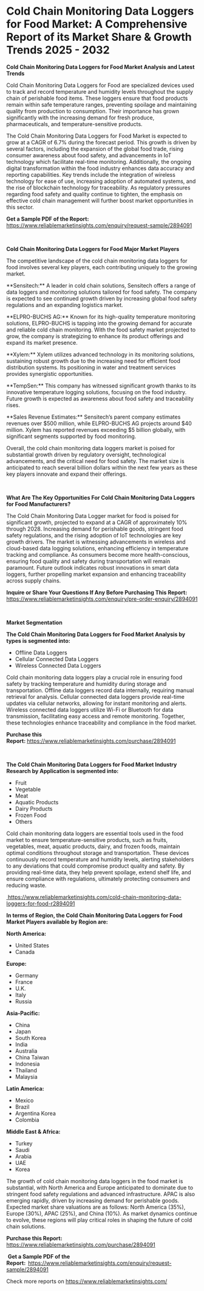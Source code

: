 <p><h1>Cold Chain Monitoring Data Loggers for Food Market: A Comprehensive Report of its Market Share & Growth Trends 2025 - 2032</h1></p><p><strong>Cold Chain Monitoring Data Loggers for Food Market Analysis and Latest Trends</strong></p>
<p><p>Cold Chain Monitoring Data Loggers for Food are specialized devices used to track and record temperature and humidity levels throughout the supply chain of perishable food items. These loggers ensure that food products remain within safe temperature ranges, preventing spoilage and maintaining quality from production to consumption. Their importance has grown significantly with the increasing demand for fresh produce, pharmaceuticals, and temperature-sensitive products.</p><p>The Cold Chain Monitoring Data Loggers for Food Market is expected to grow at a CAGR of 6.7% during the forecast period. This growth is driven by several factors, including the expansion of the global food trade, rising consumer awareness about food safety, and advancements in IoT technology which facilitate real-time monitoring. Additionally, the ongoing digital transformation within the food industry enhances data accuracy and reporting capabilities. Key trends include the integration of wireless technology for ease of use, increasing adoption of automated systems, and the rise of blockchain technology for traceability. As regulatory pressures regarding food safety and quality continue to tighten, the emphasis on effective cold chain management will further boost market opportunities in this sector.</p></p>
<p><strong>Get a Sample PDF of the Report:&nbsp;</strong> <a href="https://www.reliablemarketinsights.com/enquiry/request-sample/2894091?utm_campaign=2214&utm_medium=2&utm_source=Github&utm_content=ia&utm_term=15032025&utm_id=cold-chain-monitoring-data-loggers-for-food">https://www.reliablemarketinsights.com/enquiry/request-sample/2894091</a></p>
<p>&nbsp;</p>
<p><strong>Cold Chain Monitoring Data Loggers for Food Major Market Players</strong></p>
<p><p>The competitive landscape of the cold chain monitoring data loggers for food involves several key players, each contributing uniquely to the growing market. </p><p>**Sensitech:** A leader in cold chain solutions, Sensitech offers a range of data loggers and monitoring solutions tailored for food safety. The company is expected to see continued growth driven by increasing global food safety regulations and an expanding logistics market. </p><p>**ELPRO-BUCHS AG:** Known for its high-quality temperature monitoring solutions, ELPRO-BUCHS is tapping into the growing demand for accurate and reliable cold chain monitoring. With the food safety market projected to grow, the company is strategizing to enhance its product offerings and expand its market presence.</p><p>**Xylem:** Xylem utilizes advanced technology in its monitoring solutions, sustaining robust growth due to the increasing need for efficient food distribution systems. Its positioning in water and treatment services provides synergistic opportunities.</p><p>**TempSen:** This company has witnessed significant growth thanks to its innovative temperature logging solutions, focusing on the food industry. Future growth is expected as awareness about food safety and traceability rises.</p><p>**Sales Revenue Estimates:** Sensitech’s parent company estimates revenues over $500 million, while ELPRO-BUCHS AG projects around $40 million. Xylem has reported revenues exceeding $5 billion globally, with significant segments supported by food monitoring.</p><p>Overall, the cold chain monitoring data loggers market is poised for substantial growth driven by regulatory oversight, technological advancements, and the critical need for food safety. The market size is anticipated to reach several billion dollars within the next few years as these key players innovate and expand their offerings.</p></p>
<p>&nbsp;</p>
<p><strong>What Are The Key Opportunities For Cold Chain Monitoring Data Loggers for Food Manufacturers?</strong></p>
<p><p>The Cold Chain Monitoring Data Logger market for food is poised for significant growth, projected to expand at a CAGR of approximately 10% through 2028. Increasing demand for perishable goods, stringent food safety regulations, and the rising adoption of IoT technologies are key growth drivers. The market is witnessing advancements in wireless and cloud-based data logging solutions, enhancing efficiency in temperature tracking and compliance. As consumers become more health-conscious, ensuring food quality and safety during transportation will remain paramount. Future outlook indicates robust innovations in smart data loggers, further propelling market expansion and enhancing traceability across supply chains.</p></p>
<p><strong>Inquire or Share Your Questions If Any Before Purchasing This Report:</strong> <a href="https://www.reliablemarketinsights.com/enquiry/pre-order-enquiry/2894091?utm_campaign=2214&utm_medium=2&utm_source=Github&utm_content=ia&utm_term=15032025&utm_id=cold-chain-monitoring-data-loggers-for-food">https://www.reliablemarketinsights.com/enquiry/pre-order-enquiry/2894091</a></p>
<p>&nbsp;</p>
<p><strong>Market Segmentation</strong></p>
<p><strong>The Cold Chain Monitoring Data Loggers for Food Market Analysis by types is segmented into:</strong></p>
<p><ul><li>Offline Data Loggers</li><li>Cellular Connected Data Loggers</li><li>Wireless Connected Data Loggers</li></ul></p>
<p><p>Cold chain monitoring data loggers play a crucial role in ensuring food safety by tracking temperature and humidity during storage and transportation. Offline data loggers record data internally, requiring manual retrieval for analysis. Cellular connected data loggers provide real-time updates via cellular networks, allowing for instant monitoring and alerts. Wireless connected data loggers utilize Wi-Fi or Bluetooth for data transmission, facilitating easy access and remote monitoring. Together, these technologies enhance traceability and compliance in the food market.</p></p>
<p><strong>Purchase this Report:&nbsp;</strong><a href="https://www.reliablemarketinsights.com/purchase/2894091?utm_campaign=2214&utm_medium=2&utm_source=Github&utm_content=ia&utm_term=15032025&utm_id=cold-chain-monitoring-data-loggers-for-food">https://www.reliablemarketinsights.com/purchase/2894091</a></p>
<p>&nbsp;</p>
<p><strong>The Cold Chain Monitoring Data Loggers for Food Market Industry Research by Application is segmented into:</strong></p>
<p><ul><li>Fruit</li><li>Vegetable</li><li>Meat</li><li>Aquatic Products</li><li>Dairy Products</li><li>Frozen Food</li><li>Others</li></ul></p>
<p><p>Cold chain monitoring data loggers are essential tools used in the food market to ensure temperature-sensitive products, such as fruits, vegetables, meat, aquatic products, dairy, and frozen foods, maintain optimal conditions throughout storage and transportation. These devices continuously record temperature and humidity levels, alerting stakeholders to any deviations that could compromise product quality and safety. By providing real-time data, they help prevent spoilage, extend shelf life, and ensure compliance with regulations, ultimately protecting consumers and reducing waste.</p></p>
<p><a href="https://www.reliablemarketinsights.com/cold-chain-monitoring-data-loggers-for-food-r2894091?utm_campaign=2214&utm_medium=2&utm_source=Github&utm_content=ia&utm_term=15032025&utm_id=cold-chain-monitoring-data-loggers-for-food">&nbsp;https://www.reliablemarketinsights.com/cold-chain-monitoring-data-loggers-for-food-r2894091</a></p>
<p><strong>In terms of Region, the Cold Chain Monitoring Data Loggers for Food Market Players available by Region are:</strong></p>
<p>
    <p> <strong> North America: </strong>
        <ul>
            <li>United States</li>
            <li>Canada</li>
        </ul>
        </p> 
    <p> <strong> Europe: </strong>
        <ul>
            <li>Germany</li>
            <li>France</li>
            <li>U.K.</li>
            <li>Italy</li>
            <li>Russia</li>
        </ul>
        </p> 
    <p> <strong> Asia-Pacific: </strong>
        <ul>
            <li>China</li>
            <li>Japan</li>
            <li>South Korea</li>
            <li>India</li>
            <li>Australia</li>
            <li>China Taiwan</li>
            <li>Indonesia</li>
            <li>Thailand</li>
            <li>Malaysia</li>
        </ul>
        </p> 
    <p> <strong> Latin America: </strong>
        <ul>
            <li>Mexico</li>
            <li>Brazil</li>
            <li>Argentina Korea</li>
            <li>Colombia</li>
        </ul>
        </p> 
    <p> <strong> Middle East & Africa: </strong>
        <ul>
            <li>Turkey</li>
            <li>Saudi</li>
            <li>Arabia</li>
            <li>UAE</li>
            <li>Korea</li>
        </ul>
    </p>
    </p>
<p><p>The growth of cold chain monitoring data loggers in the food market is substantial, with North America and Europe anticipated to dominate due to stringent food safety regulations and advanced infrastructure. APAC is also emerging rapidly, driven by increasing demand for perishable goods. Expected market share valuations are as follows: North America (35%), Europe (30%), APAC (25%), and China (10%). As market dynamics continue to evolve, these regions will play critical roles in shaping the future of cold chain solutions.</p></p>
<p><strong>Purchase this Report: </strong><a href="https://www.reliablemarketinsights.com/purchase/2894091?utm_campaign=2214&utm_medium=2&utm_source=Github&utm_content=ia&utm_term=15032025&utm_id=cold-chain-monitoring-data-loggers-for-food">https://www.reliablemarketinsights.com/purchase/2894091</a></p>
<p>&nbsp;<strong>Get a Sample PDF of the Report:&nbsp;&nbsp;</strong><a href="https://www.reliablemarketinsights.com/enquiry/request-sample/2894091?utm_campaign=2214&utm_medium=2&utm_source=Github&utm_content=ia&utm_term=15032025&utm_id=cold-chain-monitoring-data-loggers-for-food">https://www.reliablemarketinsights.com/enquiry/request-sample/2894091</a></p>
<p><strong></strong></p>
<p>Check more reports on <a href="https://www.reliablemarketinsights.com/?utm_campaign=2214&utm_medium=2&utm_source=Github&utm_content=ia&utm_term=15032025&utm_id=cold-chain-monitoring-data-loggers-for-food">https://www.reliablemarketinsights.com/</a></p>